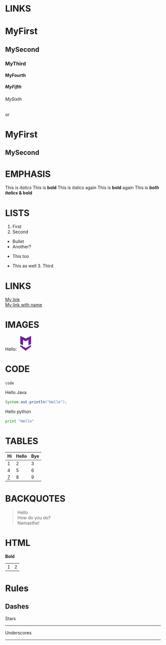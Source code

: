 **LINKS**
===

# MyFirst
## MySecond
### MyThird
#### MyFourth
##### MyFifth
###### MySixth

or

MyFirst
===
MySecond
---


**EMPHASIS**
===

This is *italics*
This is **bold**
This is _italics_ again
This is __bold__ again
This is __*both* _italics_ & **bold**__


**LISTS**
===

1. First
2. Second
  * Bullet
* Another?
+ This too
- This as well
  3. Third


**LINKS**
===

[My link](www.google.com)   
[My link with name](www.google.com "MyName")   


**IMAGES**
===

Hello:
![alt image](https://github.com/adam-p/markdown-here/raw/master/src/common/images/icon48.png "Hello")   

**CODE**
===

`code`   

Hello Java
```Java
System.out.println("Hello");
```   

Hello python
```Python
print "Hello"
```

**TABLES**
===

| Hi | Hello | Bye |
|---|---|---|
|1|2|3|
|4|5|6|
|[7](https://www.google.com "Google")|8|9|


**BACKQUOTES**
===

>Hello   
How do you do?   
>Namasthe!

**HTML**
===

<b>Bold</b>
<table>
<tr><td>1</td><td>2</td></tr>
</table>

**Rules**
===   

Dashes
---
Stars
***
Underscores
___
